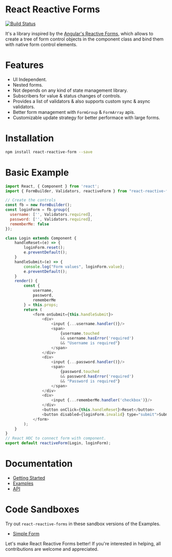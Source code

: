 # React Reactive Forms
[![Build Status](https://travis-ci.org/bietkul/react-reactive-form.svg?branch=develop)](https://travis-ci.org/bietkul/react-reactive-form)

It's a library inspired by the [Angular's Reactive Forms](https://angular.io/guide/reactive-forms), which allows to create a tree of form control objects in the component class and bind them with native form control elements.
# Features
- UI Independent.
- Nested forms.
- Not depends on any kind of state management library.
- Subscribers for value & status changes of controls.
- Provides a list of validators & also supports custom sync & async validators.
- Better form management with `FormGroup` & `FormArray` apis.
- Customizable update strategy for better performace with large forms.
# Installation
```sh
npm install react-reactive-form --save
```
# Basic Example
```js
import React, { Component } from 'react';
import { FormBuilder, Validators, reactiveForm } from "react-reactive-form";

// Create the controls
const fb = new FormBuilder();
const loginForm = fb.group({
  username: ['', Validators.required],
  password: ['', Validators.required],
  rememberMe: false
});

class Login extends Component {
    handleReset=(e) => {
        loginForm.reset();
        e.preventDefault();
    }
    handleSubmit=(e) => {
        console.log("Form values", loginForm.value);
        e.preventDefault();
    }
    render() {
        const { 
            username, 
            password, 
            rememberMe 
        } = this.props;
        return (
            <form onSubmit={this.handleSubmit}>
                <div>
                    <input {...username.handler()}/>
                    <span>
                        {username.touched 
                        && username.hasError('required')
                        && "Username is required"}
                    </span>
                </div>
                <div>
                    <input {...password.handler()}/>
                    <span>
                        {password.touched 
                        && password.hasError('required') 
                        && "Password is required"}
                    </span>
                </div>
                <div>
                    <input {...rememberMe.handler('checkbox')}/>
                </div>
                <button onClick={this.handleReset}>Reset</button>
                <button disabled={loginForm.invalid} type="submit">Submit</button>
            </form>
        );
    }
}
// React HOC to connect form with component.
export default reactiveForm(Login, loginForm);
```
# Documentation
* [Getting Started](docs/GettingStarted.md)
* [Examples](examples/)
* [API](docs/api/)
# Code Sandboxes
Try out `react-reactive-forms` in these sandbox versions of the Examples.
* [Simple Form](https://codesandbox.io/s/4rxokpr270)

Let's make React Reactive Forms better! If you're interested in helping, all contributions are welcome and appreciated.
